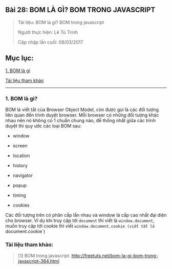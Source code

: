 ## Bài 28: BOM LÀ GÌ? BOM TRONG JAVASCRIPT

> Tài liệu: BOM là gì? BOM trong javascript
>
> Người thực hiện: Lê Tú Trinh
>
> Cập nhập lần cuối: 08/03/2017

## Mục lục:

[1. BOM là gì](#1)

[Tài liệu tham khảo](#2)

***

<a name="1"></a>
### 1. BOM là gì?

BOM là viết tắt của Browser Object Model, còn được gọi là các đối tượng liên quan đến trình duyệt browser. Mỗi browser có những đối tượng khác nhau nên nó không có 1 chuẩn chung nào, để thống nhất giữa các trình duyệt thì quy ước các loại BOM sau:

+ window

+ screen

+ location

+ history

+ navigator

+ popup

+ timing

+ cookies

Các đối tượng trên có phân cấp lẫn nhau và window là cấp cao nhất đại diện cho browser. Ví dụ khi truy cập tới `document` thì viết là `window.document`, muốn truy cập tới cookie thì viết `window.document.cookie (viết tắt là `document.cookie`)

<a name="2"></a>
### Tài liệu tham khảo:

> [1] BOM trong javascript. http://freetuts.net/bom-la-gi-bom-trong-javascript-384.html